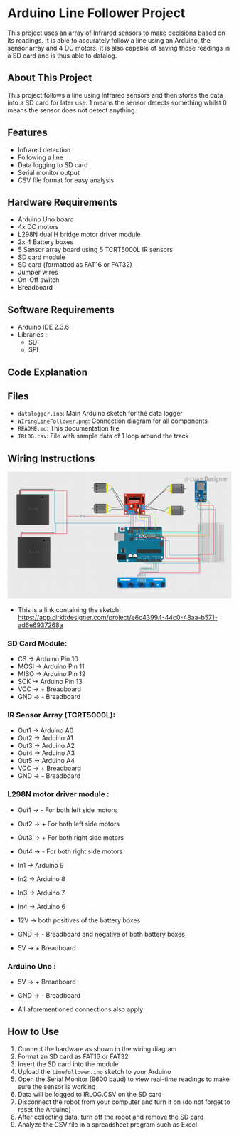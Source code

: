 # Arduino Line Follower Project

This project uses an array of Infrared sensors to make decisions based on its readings. It is able to accurately follow a line using an Arduino, the sensor array and 4 DC motors. It is also capable of saving those readings in a SD card and is thus able to datalog. 

## About This Project

This project follows a line using Infrared sensors and then stores the data into a SD card for later use. 1 means the sensor detects something whilst 0 means the sensor does not detect anything.

## Features

- Infrared detection
- Following a line
- Data logging to SD card
- Serial monitor output
- CSV file format for easy analysis

## Hardware Requirements

- Arduino Uno board
- 4x DC motors
- L298N dual H bridge motor driver module
- 2x 4 Battery boxes
- 5 Sensor array board using 5 TCRT5000L IR sensors
- SD card module
- SD card (formatted as FAT16 or FAT32)
- Jumper wires
- On-Off switch
- Breadboard

## Software Requirements

- Arduino IDE 2.3.6
- Libraries :
    - SD
    - SPI

## Code Explanation



## Files

- `datalogger.ino`: Main Arduino sketch for the data logger
- `WIringLineFollower.png`: Connection diagram for all components
- `README.md`: This documentation file
- `IRLOG.csv`: File with sample data of 1 loop around the track 

## Wiring Instructions

![alt text](circuit_image(2).png)
- This is a link containing the sketch:
https://app.cirkitdesigner.com/project/e6c43994-44c0-48aa-b571-ad6e6937268a

### SD Card Module:
- CS → Arduino Pin 10
- MOSI → Arduino Pin 11
- MISO → Arduino Pin 12
- SCK → Arduino Pin 13
- VCC → + Breadboard
- GND → - Breadboard

### IR Sensor Array (TCRT5000L):
- Out1 → Arduino A0
- Out2 → Arduino A1
- Out3 → Arduino A2
- Out4 → Arduino A3
- Out5 → Arduino A4
- VCC → + Breadboard 
- GND → - Breadboard

### L298N motor driver module :

- Out1 → - For both left side motors
- Out2 → + For both left side motors
- Out3 → + For both right side motors
- Out4 → - For both right side motors

- In1 → Arduino 9
- In2 → Arduino 8
- In3 → Arduino 7
- In4 → Arduino 6

- 12V → both positives of the battery boxes
- GND → - Breadboard and negative of both battery boxes
- 5V → + Breadboard

### Arduino Uno :

- 5V → + Breadboard
- GND → - Breadboard

- All aforementioned connections also apply


## How to Use

1. Connect the hardware as shown in the wiring diagram
2. Format an SD card as FAT16 or FAT32
3. Insert the SD card into the module
4. Upload the `linefollower.ino` sketch to your Arduino
5. Open the Serial Monitor (9600 baud) to view real-time readings to make sure the sensor is working
6. Data will be logged to IRLOG.CSV on the SD card
7. Disconnect the robot from your computer and turn it on (do not forget to reset the Arduino)
8. After collecting data, turn off the robot and remove the SD card 
9. Analyze the CSV file in a spreadsheet program such as Excel

